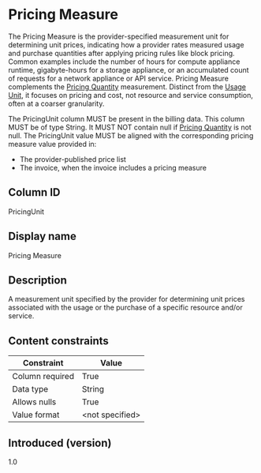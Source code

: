 # Pricing Measure

The Pricing Measure is the provider-specified measurement unit for determining unit prices, indicating how a provider rates measured usage and purchase quantities after applying pricing rules like block pricing. Common examples include the number of hours for compute appliance runtime, gigabyte-hours for a storage appliance, or an accumulated count of requests for a network appliance or API service. Pricing Measure complements the [Pricing Quantity](#pricingquantity) measurement. Distinct from the [Usage Unit](#usageunit), it focuses on pricing and cost, not resource and service consumption, often at a coarser granularity.

The PricingUnit column MUST be present in the billing data. This column MUST be of type String. It MUST NOT contain null if [Pricing Quantity](#pricingquantity) is not null. The PricingUnit value MUST be aligned with the corresponding pricing measure value provided in:

* The provider-published price list
* The invoice, when the invoice includes a pricing measure

## Column ID

PricingUnit

## Display name

Pricing Measure

## Description

A measurement unit specified by the provider for determining unit prices associated with the usage or the purchase of a specific resource and/or service.

## Content constraints

| Constraint      | Value           |
|-----------------|-----------------|
| Column required | True            |
| Data type       | String          |
| Allows nulls    | True            |
| Value format    | \<not specified> |

## Introduced (version)

1.0
